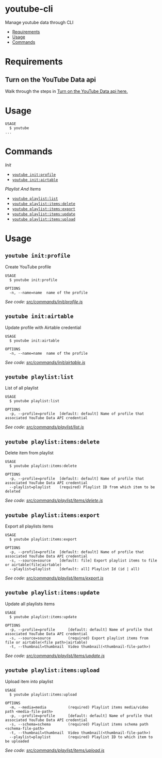 youtube-cli
================

Manage youtube data through CLI

<!-- toc -->
* [Requirements](#requirements)
* [Usage](#usage)
* [Commands](#commands)
<!-- tocstop -->

# Requirements

## Turn on the YouTube Data api
Walk through the steps in [Turn on the YouTube Data api here.](https://developers.google.com/youtube/v3/quickstart/nodejs#step_1_turn_on_the)

# Usage

```sh-session
USAGE
  $ youtube
...
```

# Commands

<!-- commands -->

_Init_

* [`youtube init:profile`](#youtube-initprofile)
* [`youtube init:airtable`](#youtube-initairtable)

_Playlist And Items_

* [`youtube playlist:list`](#youtube-playlistlist)
* [`youtube playlist:items:delete`](#youtube-playlistitemsdelete)
* [`youtube playlist:items:export`](#youtube-playlistitemsexport)
* [`youtube playlist:items:update`](#youtube-playlistitemsupdate)
* [`youtube playlist:items:upload`](#youtube-playlistitemsupload)


# Usage

## `youtube init:profile`

Create YouTube profile

```
USAGE
  $ youtube init:profile

OPTIONS
  -n, --name=name  name of the profile
```

_See code: [src/commands/init/profile.js](https://github.com/Mohammad-Khalid/youtube-cli/blob/master/src/commands/init/profile.js)_

## `youtube init:airtable`

Update profile with Airtable credential

```
USAGE
  $ youtube init:airtable

OPTIONS
  -n, --name=name  name of the profile
```

_See code: [src/commands/init/airtable.js](https://github.com/Mohammad-Khalid/youtube-cli/blob/master/src/commands/init/airtable.js)_

## `youtube playlist:list`

List of all playlist

```
USAGE
  $ youtube playlist:list

OPTIONS
  -p, --profile=profile  [default: default] Name of profile that associated YouTube Data API credential
```

_See code: [src/commands/playlist/list.js](https://github.com/Mohammad-Khalid/youtube-cli/blob/master/src/commands/playlist/list.js)_

## `youtube playlist:items:delete`

Delete item from playlist

```
USAGE
  $ youtube playlist:items:delete

OPTIONS
  -p, --profile=profile  [default: default] Name of profile that associated YouTube Data API credential
  --playlist=playlist    (required) Playlist ID from which item to be deleted
```

_See code: [src/commands/playlist/items/delete.js](https://github.com/Mohammad-Khalid/youtube-cli/blob/master/src/commands/playlist/items/delete.js)_

## `youtube playlist:items:export`

Export all playlists items

```
USAGE
  $ youtube playlist:items:export

OPTIONS
  -p, --profile=profile  [default: default] Name of profile that associated YouTube Data API credential
  -s, --source=source    [default: file] Export playlist items to file or airtable(file|airtable)
  --playlist=playlist    [default: all] Playlist Id (id | all)
```

_See code: [src/commands/playlist/items/export.js](https://github.com/Mohammad-Khalid/youtube-cli/blob/master/src/commands/playlist/items/export.js)_

## `youtube playlist:items:update`

Update all playlists items

```
USAGE
  $ youtube playlist:items:update

OPTIONS
  -p, --profile=profile      [default: default] Name of profile that associated YouTube Data API credential
  -s, --source=source        (required) Export playlist items from file or airtable(<file path>|airtable)
  -t, --thumbnail=thumbnail  Video thumbnail(<thumbnail-file-path>)
```

_See code: [src/commands/playlist/items/update.js](https://github.com/Mohammad-Khalid/youtube-cli/blob/master/src/commands/playlist/items/update.js)_

## `youtube playlist:items:upload`

Upload item into playlist

```
USAGE
  $ youtube playlist:items:upload

OPTIONS
  -m, --media=media          (required) Playlist items media/video path <media-file-path>
  -p, --profile=profile      [default: default] Name of profile that associated YouTube Data API credential
  -s, --schema=schema        (required) Playlist items schema path <schema-file-path>
  -t, --thumbnail=thumbnail  Video thumbnail(<thumbnail-file-path>)
  --playlist=playlist        (required) Playlist ID to which item to be uploaded
```

_See code: [src/commands/playlist/items/upload.js](https://github.com/Mohammad-Khalid/youtube-cli/blob/master/src/commands/playlist/items/upload.js)_
<!-- commandsstop -->